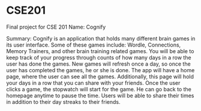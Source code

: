 # CSE201
Final project for CSE 201
Name: Cognify

Summary: Cognify is an application that holds many different brain games in its user interface. Some of these games include: Wordle, Connections, Memory Trainers, and other brain training related games. You will be able to keep track of your progress through counts of how many days in a row the user has done the games. New games will refresh once a day, so once the user has completed the games, he or she is done. The app will have a home page, where the user can see all the games. Additionally, this page will hold your days in a row that you can share with your friends. Once the user clicks a game, the stopwatch will start for the game. He can go back to the homepage anytime to pause the time. Users will be able to share their times in addition to their day streaks to their friends. 
